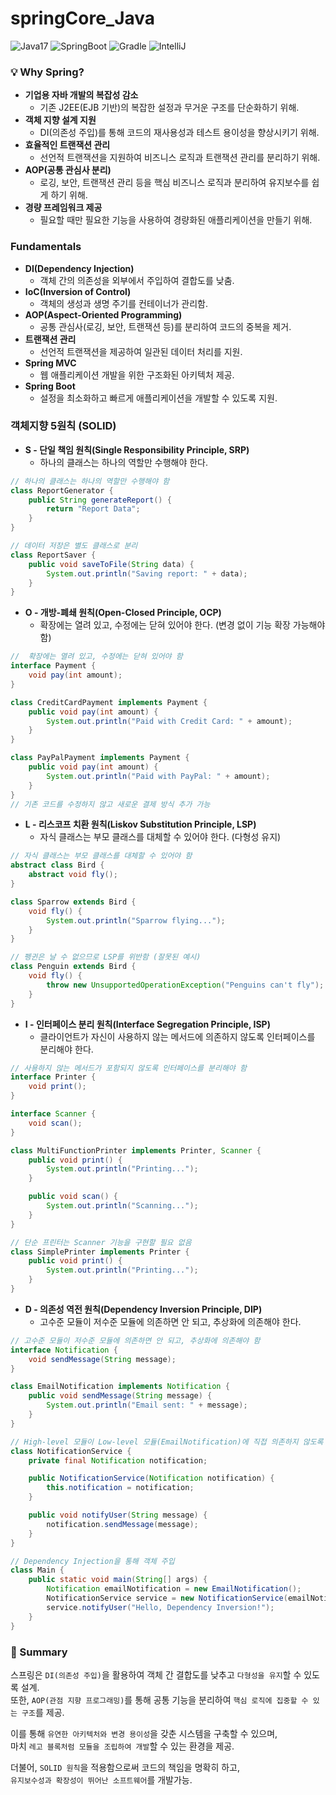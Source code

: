 # springCore_Java
![Java17](http://img.shields.io/badge/java-17-blue.svg) ![SpringBoot](http://img.shields.io/badge/spring-boot-brightgreen.svg) ![Gradle](http://img.shields.io/badge/gradle-7.6.1-blue.svg) ![IntelliJ](http://img.shields.io/badge/intellij-idea-blue.svg)

### 💡 Why Spring?
- **기업용 자바 개발의 복잡성 감소**  
  - 기존 J2EE(EJB 기반)의 복잡한 설정과 무거운 구조를 단순화하기 위해.  
- **객체 지향 설계 지원**  
  - DI(의존성 주입)를 통해 코드의 재사용성과 테스트 용이성을 향상시키기 위해.  
- **효율적인 트랜잭션 관리**  
  - 선언적 트랜잭션을 지원하여 비즈니스 로직과 트랜잭션 관리를 분리하기 위해.  
- **AOP(공통 관심사 분리)**  
  - 로깅, 보안, 트랜잭션 관리 등을 핵심 비즈니스 로직과 분리하여 유지보수를 쉽게 하기 위해.  
- **경량 프레임워크 제공**  
  - 필요할 때만 필요한 기능을 사용하여 경량화된 애플리케이션을 만들기 위해.  

### Fundamentals
- **DI(Dependency Injection)**  
  - 객체 간의 의존성을 외부에서 주입하여 결합도를 낮춤.  
- **IoC(Inversion of Control)**  
  - 객체의 생성과 생명 주기를 컨테이너가 관리함.  
- **AOP(Aspect-Oriented Programming)**  
  - 공통 관심사(로깅, 보안, 트랜잭션 등)를 분리하여 코드의 중복을 제거.  
- **트랜잭션 관리**  
  - 선언적 트랜잭션을 제공하여 일관된 데이터 처리를 지원.  
- **Spring MVC**  
  - 웹 애플리케이션 개발을 위한 구조화된 아키텍처 제공.  
- **Spring Boot**  
  - 설정을 최소화하고 빠르게 애플리케이션을 개발할 수 있도록 지원.  


### **객체지향 5원칙 (SOLID)**
- **S - 단일 책임 원칙(Single Responsibility Principle, SRP)**  
  - 하나의 클래스는 하나의 역할만 수행해야 한다. 
```java
// 하나의 클래스는 하나의 역할만 수행해야 함
class ReportGenerator {
    public String generateReport() {
        return "Report Data";
    }
}

// 데이터 저장은 별도 클래스로 분리
class ReportSaver {
    public void saveToFile(String data) {
        System.out.println("Saving report: " + data);
    }
}
```
- **O - 개방-폐쇄 원칙(Open-Closed Principle, OCP)**  
  - 확장에는 열려 있고, 수정에는 닫혀 있어야 한다. (변경 없이 기능 확장 가능해야 함)  
```java
//  확장에는 열려 있고, 수정에는 닫혀 있어야 함
interface Payment {
    void pay(int amount);
}

class CreditCardPayment implements Payment {
    public void pay(int amount) {
        System.out.println("Paid with Credit Card: " + amount);
    }
}

class PayPalPayment implements Payment {
    public void pay(int amount) {
        System.out.println("Paid with PayPal: " + amount);
    }
}
// 기존 코드를 수정하지 않고 새로운 결제 방식 추가 가능
```
- **L - 리스코프 치환 원칙(Liskov Substitution Principle, LSP)**  
  - 자식 클래스는 부모 클래스를 대체할 수 있어야 한다. (다형성 유지)
```java
// 자식 클래스는 부모 클래스를 대체할 수 있어야 함
abstract class Bird {
    abstract void fly();
}

class Sparrow extends Bird {
    void fly() {
        System.out.println("Sparrow flying...");
    }
}

// 펭귄은 날 수 없으므로 LSP를 위반함 (잘못된 예시)
class Penguin extends Bird {
    void fly() {
        throw new UnsupportedOperationException("Penguins can't fly");
    }
}
```
- **I - 인터페이스 분리 원칙(Interface Segregation Principle, ISP)**  
  - 클라이언트가 자신이 사용하지 않는 메서드에 의존하지 않도록 인터페이스를 분리해야 한다.  
```java
// 사용하지 않는 메서드가 포함되지 않도록 인터페이스를 분리해야 함
interface Printer {
    void print();
}

interface Scanner {
    void scan();
}

class MultiFunctionPrinter implements Printer, Scanner {
    public void print() {
        System.out.println("Printing...");
    }

    public void scan() {
        System.out.println("Scanning...");
    }
}

// 단순 프린터는 Scanner 기능을 구현할 필요 없음
class SimplePrinter implements Printer {
    public void print() {
        System.out.println("Printing...");
    }
}
```
- **D - 의존성 역전 원칙(Dependency Inversion Principle, DIP)**  
  - 고수준 모듈이 저수준 모듈에 의존하면 안 되고, 추상화에 의존해야 한다.  
```java
// 고수준 모듈이 저수준 모듈에 의존하면 안 되고, 추상화에 의존해야 함
interface Notification {
    void sendMessage(String message);
}

class EmailNotification implements Notification {
    public void sendMessage(String message) {
        System.out.println("Email sent: " + message);
    }
}

// High-level 모듈이 Low-level 모듈(EmailNotification)에 직접 의존하지 않도록 함
class NotificationService {
    private final Notification notification;

    public NotificationService(Notification notification) {
        this.notification = notification;
    }

    public void notifyUser(String message) {
        notification.sendMessage(message);
    }
}

// Dependency Injection을 통해 객체 주입
class Main {
    public static void main(String[] args) {
        Notification emailNotification = new EmailNotification();
        NotificationService service = new NotificationService(emailNotification);
        service.notifyUser("Hello, Dependency Inversion!");
    }
}
```

### 🚀 Summary

스프링은 `DI(의존성 주입)`을 활용하여 객체 간 결합도를 낮추고 `다형성을 유지`할 수 있도록 설계.  
또한, `AOP(관점 지향 프로그래밍)`를 통해 공통 기능을 분리하여 `핵심 로직에 집중할 수 있는 구조`를 제공.  
  
이를 통해 `유연한 아키텍처와 변경 용이성`을 갖춘 시스템을 구축할 수 있으며,  
마치 `레고 블록처럼 모듈을 조립하여 개발`할 수 있는 환경을 제공.  
  
더불어, `SOLID 원칙`을 적용함으로써 코드의 책임을 명확히 하고,  
`유지보수성과 확장성이 뛰어난 소프트웨어`를 개발가능.  
